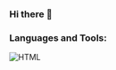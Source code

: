 ### Hi there 👋

### Languages and Tools:
![HTML](https://img.shields.io/badge/-HTML-E24D2D?style=for-the-badge&logo=html&logoColor=EB4C42)


